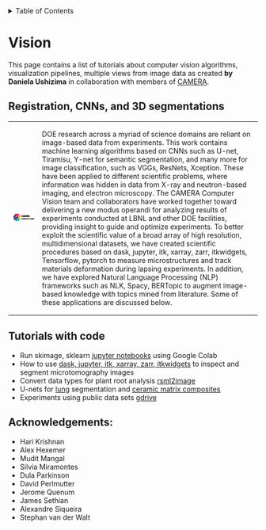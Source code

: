 <div id="top"></div>

<!-- TABLE OF CONTENTS -->
<details>
  <summary>Table of Contents</summary>
  <ol>
    <li>
      <a href="#about-the-project">About The Project</a>
      <ul>
        <li><a href="#built-with">Built With</a></li>
      </ul>
    </li>
    <li>
      <a href="#getting-started">Getting Started</a>
      <ul>
        <li><a href="#prerequisites">Prerequisites</a></li>
        <li><a href="#installation">Installation</a></li>
      </ul>
    </li>
    <li><a href="#usage">Usage</a></li>
    <li><a href="#roadmap">Roadmap</a></li>
    <li><a href="#contributing">Contributing</a></li>
    <li><a href="#license">License</a></li>
    <li><a href="#contact">Contact</a></li>
    <li><a href="#acknowledgments">Acknowledgments</a></li>
  </ol>
</details>


# Vision
This page contains a list of tutorials about computer vision algorithms, visualization pipelines, multiple views from image data as created <b> by Daniela Ushizima</b> in collaboration with members of [CAMERA](https://camera.lbl.gov/).

## Registration, CNNs, and 3D segmentations

<table border="0">
 <tr>
    <td><img src="https://github.com/dani-lbnl/introvision/blob/main/cameracomputervision.png" width="1200">
    </td>
    <td>
     <p>
      DOE research across a myriad of science domains are reliant on image-based data from experiments. This work contains machine learning algorithms based on CNNs such as U-net, Tiramisu, Y-net for semantic segmentation, and many more for image classification, such as VGGs, ResNets, Xception. These have been applied to different scientific problems, where information was hidden in data from X-ray and neutron-based imaging, and electron microscopy. The CAMERA Computer Vision team and collaborators have worked together toward delivering a new modus operandi for analyzing results of experiments conducted at LBNL and other DOE facilities, providing insight to guide and optimize experiments. To better exploit the scientific value of a broad array of high resolution, multidimensional datasets, we have created scientific procedures based on dask, jupyter, itk, xarray, zarr, itkwidgets, Tensorflow, pytorch to measure microstructures  and track materials deformation during lapsing experiments. In addition, we have explored Natural Language Processing (NLP) frameworks such as NLK, Spacy, BERTopic to augment image-based knowledge with topics mined from literature. Some of these applications are discussed below.  
      </td>
 </tr>
</table>

## Tutorials with code
- Run skimage, sklearn [jupyter notebooks](https://github.com/BIDS/ISVC2019) using Google Colab
- How to use [dask, jupyter, itk, xarray, zarr, itkwidgets](https://github.com/dani-lbnl/SC20_pyHPC) to inspect and segment microtomography images
- Convert data types for plant root analysis [rsml2image](https://github.com/dani-lbnl/rsml2image)
- U-nets for [lung](https://www.nature.com/articles/s41598-021-95561-y) segmentation and [ceramic matrix composites](https://www.nature.com/articles/s41597-022-01119-6) 
- Experiments using public data sets [gdrive](https://drive.google.com/drive/folders/19YiBCQh4Z1LB9iCVWfDj4Zfx-zn-VD16?usp=sharing)

<!-- ABOUT THE PROJECT -->
<!--## About The Project-->

## Acknowledgements:
- Hari Krishnan
- Alex Hexemer
- Mudit Mangal
- Silvia Miramontes
- Dula Parkinson
- David Perlmutter
- Jerome Quenum
- James Sethian
- Alexandre Siqueira
- Stephan van der Walt



